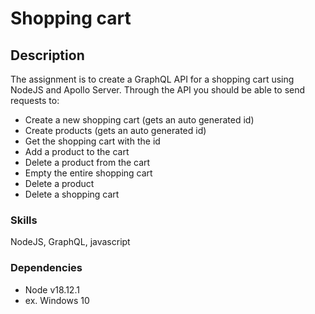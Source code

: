 # Shopping cart

## Description

The assignment is to create a GraphQL API for a shopping cart using NodeJS and Apollo Server. Through the API you should be able to send requests to:

- Create a new shopping cart (gets an auto generated id)
- Create products (gets an auto generated id)
- Get the shopping cart with the id
- Add a product to the cart
- Delete a product from the cart
- Empty the entire shopping cart
- Delete a product
- Delete a shopping cart

### Skills

NodeJS, GraphQL, javascript

### Dependencies

- Node v18.12.1
- ex. Windows 10
